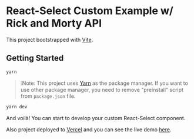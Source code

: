 # React-Select Custom Example w/ Rick and Morty API

This project bootstrapped with [Vite](https://vitejs.dev/).

## Getting Started

```bash
yarn
```

> ❕Note: This project uses [Yarn](https://yarnpkg.com/) as the package manager. If you want to use other package manager, you need to remove "preinstall" script from `package.json` file.

```bash
yarn dev
```

And voilà! You can start to develop your custom React-Select component.

Also project deployed to [Vercel](https://vercel.com/) and you can see the live demo [here](https://rick-and-morty-multi-select-one.vercel.app/).
